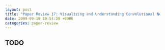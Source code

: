 ```yaml
---
layout: post
title: "Paper Review 17: Visualizing and Understanding Convolutional Networks"
date: 2099-09-19 19:54:29 +0900
categories: paper-review
---
```


## TODO
